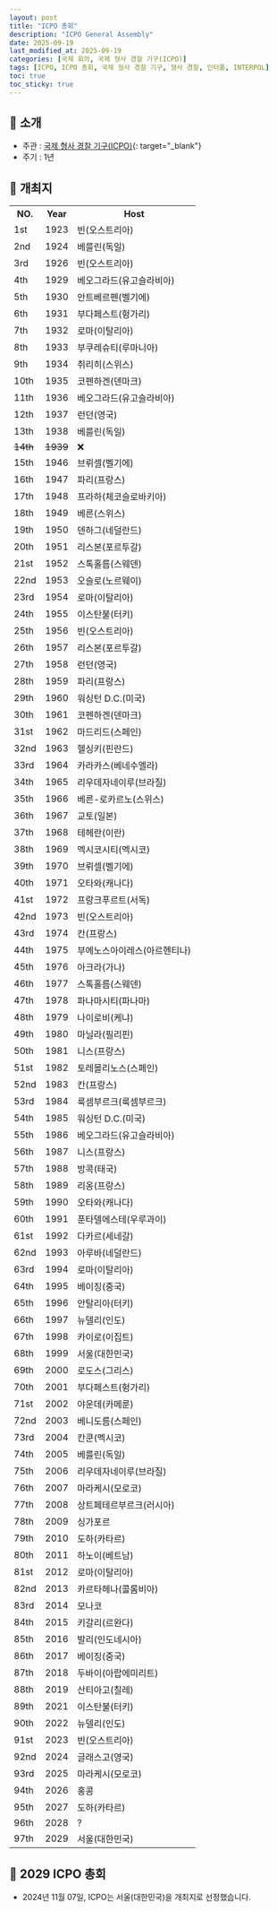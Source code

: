 ```yaml
---
layout: post
title: "ICPO 총회"
description: "ICPO General Assembly"
date: 2025-09-19
last_modified_at: 2025-09-19
categories: [국제 회의, 국제 형사 경찰 기구(ICPO)]
tags: [ICPO, ICPO 총회, 국제 형사 경찰 기구, 형사 경찰, 인터폴, INTERPOL]
toc: true
toc_sticky: true
---
```

## 📜 소개
* 주관 : [국제 형사 경찰 기구(ICPO)](https://www.interpol.int/){: target="_blank"}
* 주기 : 1년

## 📜 개최지

<html>

<head>
    <meta charset="UTF-8">
</head>

<body>
    <table>
        <tr class="header-row">
            <th class="col-no">NO.</th>
            <th class="col-year">Year</th>
            <th class="col-host">Host</th>
        </tr>
        <tr>
            <td>1st</td>
            <td>1923</td>
            <td>빈(오스트리아)</td>
        </tr>
        <tr>
            <td>2nd</td>
            <td>1924</td>
            <td>베를린(독일)</td>
        </tr>
        <tr>
            <td>3rd</td>
            <td>1926</td>
            <td>빈(오스트리아)</td>
        </tr>
        <tr>
            <td>4th</td>
            <td>1929</td>
            <td>베오그라드(유고슬라비아)</td>
        </tr>
        <tr>
            <td>5th</td>
            <td>1930</td>
            <td>안트베르펜(벨기에)</td>
        </tr>
        <tr>
            <td>6th</td>
            <td>1931</td>
            <td>부다페스트(헝가리)</td>
        </tr>
        <tr>
            <td>7th</td>
            <td>1932</td>
            <td>로마(이탈리아)</td>
        </tr>
        <tr>
            <td>8th</td>
            <td>1933</td>
            <td>부쿠레슈티(루마니아)</td>
        </tr>
        <tr>
            <td>9th</td>
            <td>1934</td>
            <td>취리히(스위스)</td>
        </tr>
        <tr>
            <td>10th</td>
            <td>1935</td>
            <td>코펜하겐(덴마크)</td>
        </tr>
        <tr>
            <td>11th</td>
            <td>1936</td>
            <td>베오그라드(유고슬라비아)</td>
        </tr>
        <tr>
            <td>12th</td>
            <td>1937</td>
            <td>런던(영국)</td>
        </tr>
        <tr>
            <td>13th</td>
            <td>1938</td>
            <td>베를린(독일)</td>
        </tr>
        <tr>
            <td><del>14th</del></td>
            <td><del>1939</del></td>
            <td>❌</td>
        </tr>
        <tr>
            <td>15th</td>
            <td>1946</td>
            <td>브뤼셀(벨기에)</td>
        </tr>
        <tr>
            <td>16th</td>
            <td>1947</td>
            <td>파리(프랑스)</td>
        </tr>
        <tr>
            <td>17th</td>
            <td>1948</td>
            <td>프라하(체코슬로바키아)</td>
        </tr>
        <tr>
            <td>18th</td>
            <td>1949</td>
            <td>베른(스위스)</td>
        </tr>
        <tr>
            <td>19th</td>
            <td>1950</td>
            <td>덴하그(네덜란드)</td>
        </tr>
        <tr>
            <td>20th</td>
            <td>1951</td>
            <td>리스본(포르투갈)</td>
        </tr>
        <tr>
            <td>21st</td>
            <td>1952</td>
            <td>스톡홀름(스웨덴)</td>
        </tr>
        <tr>
            <td>22nd</td>
            <td>1953</td>
            <td>오슬로(노르웨이)</td>
        </tr>
        <tr>
            <td>23rd</td>
            <td>1954</td>
            <td>로마(이탈리아)</td>
        </tr>
        <tr>
            <td>24th</td>
            <td>1955</td>
            <td>이스탄불(터키)</td>
        </tr>
        <tr>
            <td>25th</td>
            <td>1956</td>
            <td>빈(오스트리아)</td>
        </tr>
        <tr>
            <td>26th</td>
            <td>1957</td>
            <td>리스본(포르투갈)</td>
        </tr>
        <tr>
            <td>27th</td>
            <td>1958</td>
            <td>런던(영국)</td>
        </tr>
        <tr>
            <td>28th</td>
            <td>1959</td>
            <td>파리(프랑스)</td>
        </tr>
        <tr>
            <td>29th</td>
            <td>1960</td>
            <td>워싱턴 D.C.(미국)</td>
        </tr>
        <tr>
            <td>30th</td>
            <td>1961</td>
            <td>코펜하겐(덴마크)</td>
        </tr>
        <tr>
            <td>31st</td>
            <td>1962</td>
            <td>마드리드(스페인)</td>
        </tr>
        <tr>
            <td>32nd</td>
            <td>1963</td>
            <td>헬싱키(핀란드)</td>
        </tr>
        <tr>
            <td>33rd</td>
            <td>1964</td>
            <td>카라카스(베네수엘라)</td>
        </tr>
        <tr>
            <td>34th</td>
            <td>1965</td>
            <td>리우데자네이루(브라질)</td>
        </tr>
        <tr>
            <td>35th</td>
            <td>1966</td>
            <td>베른-로카르노(스위스)</td>
        </tr>
        <tr>
            <td>36th</td>
            <td>1967</td>
            <td>교토(일본)</td>
        </tr>
        <tr>
            <td>37th</td>
            <td>1968</td>
            <td>테헤란(이란)</td>
        </tr>
        <tr>
            <td>38th</td>
            <td>1969</td>
            <td>멕시코시티(멕시코)</td>
        </tr>
        <tr>
            <td>39th</td>
            <td>1970</td>
            <td>브뤼셀(벨기에)</td>
        </tr>
        <tr>
            <td>40th</td>
            <td>1971</td>
            <td>오타와(캐나다)</td>
        </tr>
        <tr>
            <td>41st</td>
            <td>1972</td>
            <td>프랑크푸르트(서독)</td>
        </tr>
        <tr>
            <td>42nd</td>
            <td>1973</td>
            <td>빈(오스트리아)</td>
        </tr>
        <tr>
            <td>43rd</td>
            <td>1974</td>
            <td>칸(프랑스)</td>
        </tr>
        <tr>
            <td>44th</td>
            <td>1975</td>
            <td>부에노스아이레스(아르헨티나)</td>
        </tr>
        <tr>
            <td>45th</td>
            <td>1976</td>
            <td>아크라(가나)</td>
        </tr>
        <tr>
            <td>46th</td>
            <td>1977</td>
            <td>스톡홀름(스웨덴)</td>
        </tr>
        <tr>
            <td>47th</td>
            <td>1978</td>
            <td>파나마시티(파나마)</td>
        </tr>
        <tr>
            <td>48th</td>
            <td>1979</td>
            <td>나이로비(케냐)</td>
        </tr>
        <tr>
            <td>49th</td>
            <td>1980</td>
            <td>마닐라(필리핀)</td>
        </tr>
        <tr>
            <td>50th</td>
            <td>1981</td>
            <td>니스(프랑스)</td>
        </tr>
        <tr>
            <td>51st</td>
            <td>1982</td>
            <td>토레몰리노스(스페인)</td>
        </tr>
        <tr>
            <td>52nd</td>
            <td>1983</td>
            <td>칸(프랑스)</td>
        </tr>
        <tr>
            <td>53rd</td>
            <td>1984</td>
            <td>룩셈부르크(룩셈부르크)</td>
        </tr>
        <tr>
            <td>54th</td>
            <td>1985</td>
            <td>워싱턴 D.C.(미국)</td>
        </tr>
        <tr>
            <td>55th</td>
            <td>1986</td>
            <td>베오그라드(유고슬라비아)</td>
        </tr>
        <tr>
            <td>56th</td>
            <td>1987</td>
            <td>니스(프랑스)</td>
        </tr>
        <tr>
            <td>57th</td>
            <td>1988</td>
            <td>방콕(태국)</td>
        </tr>
        <tr>
            <td>58th</td>
            <td>1989</td>
            <td>리옹(프랑스)</td>
        </tr>
        <tr>
            <td>59th</td>
            <td>1990</td>
            <td>오타와(캐나다)</td>
        </tr>
        <tr>
            <td>60th</td>
            <td>1991</td>
            <td>푼타델에스테(우루과이)</td>
        </tr>
        <tr>
            <td>61st</td>
            <td>1992</td>
            <td>다카르(세네갈)</td>
        </tr>
        <tr>
            <td>62nd</td>
            <td>1993</td>
            <td>아루바(네덜란드)</td>
        </tr>
        <tr>
            <td>63rd</td>
            <td>1994</td>
            <td>로마(이탈리아)</td>
        </tr>
        <tr>
            <td>64th</td>
            <td>1995</td>
            <td>베이징(중국)</td>
        </tr>
        <tr>
            <td>65th</td>
            <td>1996</td>
            <td>안탈리아(터키)</td>
        </tr>
        <tr>
            <td>66th</td>
            <td>1997</td>
            <td>뉴델리(인도)</td>
        </tr>
        <tr>
            <td>67th</td>
            <td>1998</td>
            <td>카이로(이집트)</td>
        </tr>
        <tr class="korea-host-bg">
            <td><span class="korea-host">68th</span></td>
            <td><span class="korea-host">1999</span></td>
            <td><span class="korea-host">서울(대한민국)</span></td>
        </tr>
        <tr>
            <td>69th</td>
            <td>2000</td>
            <td>로도스(그리스)</td>
        </tr>
        <tr>
            <td>70th</td>
            <td>2001</td>
            <td>부다페스트(헝가리)</td>
        </tr>
        <tr>
            <td>71st</td>
            <td>2002</td>
            <td>야운데(카메룬)</td>
        </tr>
        <tr>
            <td>72nd</td>
            <td>2003</td>
            <td>베니도름(스페인)</td>
        </tr>
        <tr>
            <td>73rd</td>
            <td>2004</td>
            <td>칸쿤(멕시코)</td>
        </tr>
        <tr>
            <td>74th</td>
            <td>2005</td>
            <td>베를린(독일)</td>
        </tr>
        <tr>
            <td>75th</td>
            <td>2006</td>
            <td>리우데자네이루(브라질)</td>
        </tr>
        <tr>
            <td>76th</td>
            <td>2007</td>
            <td>마라케시(모로코)</td>
        </tr>
        <tr>
            <td>77th</td>
            <td>2008</td>
            <td>상트페테르부르크(러시아)</td>
        </tr>
        <tr>
            <td>78th</td>
            <td>2009</td>
            <td>싱가포르</td>
        </tr>
        <tr>
            <td>79th</td>
            <td>2010</td>
            <td>도하(카타르)</td>
        </tr>
        <tr>
            <td>80th</td>
            <td>2011</td>
            <td>하노이(베트남)</td>
        </tr>
        <tr>
            <td>81st</td>
            <td>2012</td>
            <td>로마(이탈리아)</td>
        </tr>
        <tr>
            <td>82nd</td>
            <td>2013</td>
            <td>카르타헤나(콜롬비아)</td>
        </tr>
        <tr>
            <td>83rd</td>
            <td>2014</td>
            <td>모나코</td>
        </tr>
        <tr>
            <td>84th</td>
            <td>2015</td>
            <td>키갈리(르완다)</td>
        </tr>
        <tr>
            <td>85th</td>
            <td>2016</td>
            <td>발리(인도네시아)</td>
        </tr>
        <tr>
            <td>86th</td>
            <td>2017</td>
            <td>베이징(중국)</td>
        </tr>
        <tr>
            <td>87th</td>
            <td>2018</td>
            <td>두바이(아랍에미리트)</td>
        </tr>
        <tr>
            <td>88th</td>
            <td>2019</td>
            <td>산티아고(칠레)</td>
        </tr>
        <tr>
            <td>89th</td>
            <td>2021</td>
            <td>이스탄불(터키)</td>
        </tr>
        <tr>
            <td>90th</td>
            <td>2022</td>
            <td>뉴델리(인도)</td>
        </tr>
        <tr>
            <td>91st</td>
            <td>2023</td>
            <td>빈(오스트리아)</td>
        </tr>
        <tr>
            <td>92nd</td>
            <td>2024</td>
            <td>글래스고(영국)</td>
        </tr>
        <tr>
            <td>93rd</td>
            <td>2025</td>
            <td>마라케시(모로코)</td>
        </tr>
        <tr>
            <td>94th</td>
            <td>2026</td>
            <td>홍콩</td>
        </tr>
        <tr>
            <td>95th</td>
            <td>2027</td>
            <td>도하(카타르)</td>
        </tr>
        <tr>
            <td>96th</td>
            <td>2028</td>
            <td>?</td>
        </tr>
        <tr class="korea-host-bg">
            <td><span class="korea-host">97th</span></td>
            <td><span class="korea-host">2029</span></td>
            <td><span class="korea-host">서울(대한민국)</span></td>
        </tr>
    </table>
</body>

</html>

## 📜 2029 ICPO 총회
* 2024년 11월 07일, ICPO는 <span class="korea-host">서울(대한민국)</span>을 개최지로 선정했습니다.
